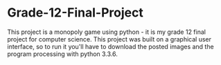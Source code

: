 # Grade-12-Final-Project
This project is a monopoly game using python - it is my grade 12 final project for computer science. This project was built on a graphical user interface, so to run it you'll have to download the posted images and the program processing with python 3.3.6.
